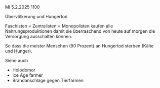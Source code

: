 Mi 5.2.2025 1100

Übervölkerung und Hungertod

Faschisten = Zentralisten = Monopolisten
kaufen alle Nahrungsproduktionen
damit sie überraschend
von heute auf morgen
die Versorgung ausschalten können.

So dass die meister Menschen
(90 Prozent)
an Hungertod sterben
(Kälte und Hunger).

Siehe auch

- Holodomor
- Ice Age farmer
- Brandanschläge gegen Tierfarmen
